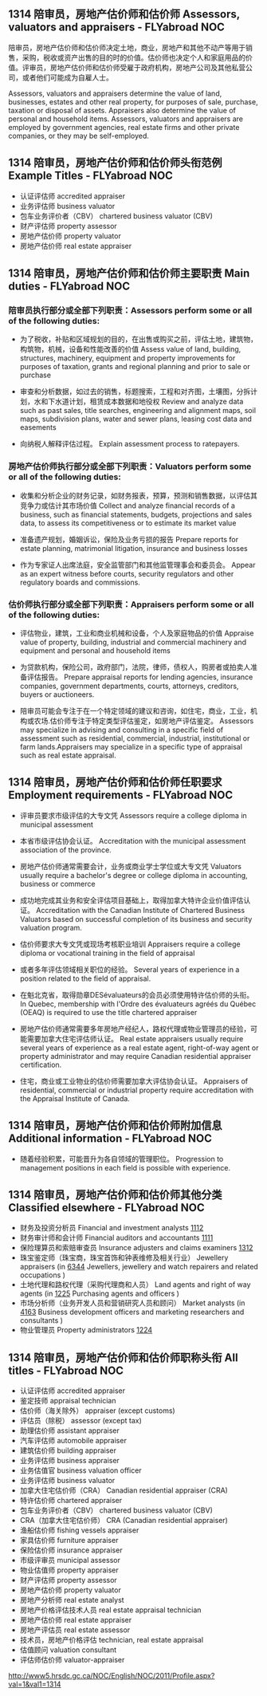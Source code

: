 ## 1314 陪审员，房地产估价师和估价师 Assessors, valuators and appraisers - FLYabroad NOC

陪审员，房地产估价师和估价师决定土地，商业，房地产和其他不动产等用于销售，采购，税收或资产出售的目的时的价值。估价师也决定个人和家庭用品的价值。评审员，房地产估价师和估价师受雇于政府机构，房地产公司及其他私营公司，或者他们可能成为自雇人士。

Assessors, valuators and appraisers determine the value of land, businesses, estates and other real property, for purposes of sale, purchase, taxation or disposal of assets. Appraisers also determine the value of personal and household items. Assessors, valuators and appraisers are employed by government agencies, real estate firms and other private companies, or they may be self-employed.

## 1314 陪审员，房地产估价师和估价师头衔范例 Example Titles - FLYabroad NOC

* 认证评估师 accredited appraiser
* 业务评估师 business valuator
* 包车业务评价者（CBV） chartered business valuator (CBV)
* 财产评估师 property assessor
* 房地产估价师 property valuator
* 房地产估价师 real estate appraiser

## 1314 陪审员，房地产估价师和估价师主要职责 Main duties - FLYabroad NOC

### 陪审员执行部分或全部下列职责：Assessors perform some or all of the following duties:

* 为了税收，补贴和区域规划的目的，在出售或购买之前，评估土地，建筑物，构筑物，机械，设备和性能改善的价值
Assess value of land, building, structures, machinery, equipment and property improvements for purposes of taxation, grants and regional planning and prior to sale or purchase

* 审查和分析数据，如过去的销售，标题搜索，工程和对齐图，土壤图，分拆计划，水和下水道计划，租赁成本数据和地役权
Review and analyze data such as past sales, title searches, engineering and alignment maps, soil maps, subdivision plans, water and sewer plans, leasing cost data and easements

* 向纳税人解释评估过程。
Explain assessment process to ratepayers.

### 房地产估价师执行部分或全部下列职责：Valuators perform some or all of the following duties:

* 收集和分析企业的财务记录，如财务报表，预算，预测和销售数据，以评估其竞争力或估计其市场价值
Collect and analyze financial records of a business, such as financial statements, budgets, projections and sales data, to assess its competitiveness or to estimate its market value

* 准备遗产规划，婚姻诉讼，保险及业务亏损的报告
Prepare reports for estate planning, matrimonial litigation, insurance and business losses

* 作为专家证人出席法庭，安​​全监管部门和其他监管理事会和委员会。
Appear as an expert witness before courts, security regulators and other regulatory boards and commissions.

### 估价师执行部分或全部下列职责：Appraisers perform some or all of the following duties:

* 评估物业，建筑，工业和商业机械和设备，个人及家庭物品的价值
Appraise value of property, building, industrial and commercial machinery and equipment and personal and household items

* 为贷款机构，保险公司，政府部门，法院，律师，债权人，购房者或拍卖人准备评估报告。
Prepare appraisal reports for lending agencies, insurance companies, government departments, courts, attorneys, creditors, buyers or auctioneers.

* 陪审员可能会专注于在一个特定领域的建议和咨询，如住宅，商业，工业，机构或农场.估价师专注于特定类型评估鉴定，如房地产评估鉴定。
Assessors may specialize in advising and consulting in a specific field of assessment such as residential, commercial, industrial, institutional or farm lands.Appraisers may specialize in a specific type of appraisal such as real estate appraisal.

## 1314 陪审员，房地产估价师和估价师任职要求 Employment requirements - FLYabroad NOC

* 评审员要求市级评估的大专文凭
Assessors require a college diploma in municipal assessment 

* 本省市级评估协会认证。
Accreditation with the municipal assessment association of the province.

* 房地产估价师通常需要会计，业务或商业学士学位或大专文凭
Valuators usually require a bachelor's degree or college diploma in accounting, business or commerce 

* 成功地完成其业务和安全评估项目基础上，取得加拿大特许企业价值评估认证。
Accreditation with the Canadian Institute of Chartered Business Valuators based on successful completion of its business and security valuation program.

* 估价师要求大专文凭或现场考核职业培训
Appraisers require a college diploma or vocational training in the field of appraisal 

* 或者多年评估领域相关职位的经验。
Several years of experience in a position related to the field of appraisal.

* 在魁北克省，取得勋章DESévaluateurs的会员必须使用特许估价师的头衔。
In Quebec, membership with l'Ordre des évaluateurs agréés du Québec (OEAQ) is required to use the title chartered appraiser

* 房地产估价师通常需要多年房地产经纪人，路权代理或物业管理员的经验，可能需要加拿大住宅评估师认证。
Real estate appraisers usually require several years of experience as a real estate agent, right-of-way agent or property administrator and may require Canadian residential appraiser certification.

* 住宅，商业或工业物业的估价师需要加拿大评估协会认证。
Appraisers of residential, commercial or industrial property require accreditation with the Appraisal Institute of Canada.

## 1314 陪审员，房地产估价师和估价师附加信息 Additional information - FLYabroad NOC

* 随着经验积累，可能晋升为各自领域的管理职位。
Progression to management positions in each field is possible with experience.

## 1314 陪审员，房地产估价师和估价师其他分类 Classified elsewhere - FLYabroad NOC

* 财务及投资分析员 Financial and investment analysts [1112](1112)
* 财务审计师和会计师 Financial auditors and accountants [1111](1111)
* 保险理算员和索赔审查员 Insurance adjusters and claims examiners [1312](1312)
* 珠宝鉴定师（珠宝商，珠宝首饰和钟表维修及相关行业） Jewellery appraisers (in [6344](6344) Jewellers, jewellery and watch repairers and related occupations )
* 土地代理和路权代理（采购代理商和人员） Land agents and right of way agents (in [1225](1225) Purchasing agents and officers )
* 市场分析师（业务开发人员和营销研究人员和顾问） Market analysts (in [4163](4163) Business development officers and marketing researchers and consultants )
* 物业管理员 Property administrators [1224](1224)

## 1314 陪审员，房地产估价师和估价师职称头衔 All titles - FLYabroad NOC

* 认证评估师 accredited appraiser
* 鉴定技师 appraisal technician
* 估价师（海关除外） appraiser (except customs)
* 评估员（除税） assessor (except tax)
* 助理估价师 assistant appraiser
* 汽车评估师 automobile appraiser
* 建筑估价师 building appraiser
* 业务评估师 business appraiser
* 业务估值官 business valuation officer
* 业务评估师 business valuator
* 加拿大住宅估价师（CRA） Canadian residential appraiser (CRA)
* 特许估价师 chartered appraiser
* 包车业务评价者（CBV） chartered business valuator (CBV)
* CRA（加拿大住宅估价师） CRA (Canadian residential appraiser)
* 渔船估价师 fishing vessels appraiser
* 家具估价师 furniture appraiser
* 保险估价师 insurance appraiser
* 市级评审员 municipal assessor
* 物业估值师 property appraiser
* 财产评估师 property assessor
* 房地产估价师 property valuator
* 房地产分析师 real estate analyst
* 房地产价格评估技术人员 real estate appraisal technician
* 房地产估价师 real estate appraiser
* 房地产评估员 real estate assessor
* 技术员，房地产价格评估 technician, real estate appraisal
* 估值顾问 valuation consultant
* 评估师估价师 valuator-appraiser

http://www5.hrsdc.gc.ca/NOC/English/NOC/2011/Profile.aspx?val=1&val1=1314